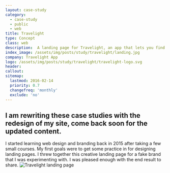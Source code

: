 ```yaml
---
layout: case-study
category:
  - case-study
  - public
  - web
title: Travelight
type: Concept
class: web
description:  A landing page for Travelight, an app that lets you find the shortest route to your destination.
index_image: /assets/img/posts/study/travelight/landing.jpg
company: Travelight App
logo: /assets/img/posts/study/travelight/travelight-logo.svg
header:
callout:
sitemap:
  lastmod: 2016-02-14
  priority: 0.7
  changefreq: 'monthly'
  exclude: 'no'
---
```

## I am rewriting these case studies with the redesign of my site, come back soon for the updated content.

I started learning web design and branding back in 2015 after taking a few small courses. My first goals were to get some practice in for designing landing pages. I threw together this creative landing page for a fake brand that I was experimenting with. I was pleased enough with the end result to share.
![Travelight landing page]({{site.baseurl}}/assets/img/posts/study/travelight/large-landing.jpg)
